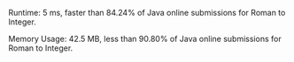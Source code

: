 Runtime: 5 ms, faster than 84.24% of Java online submissions for Roman to Integer.

Memory Usage: 42.5 MB, less than 90.80% of Java online submissions for Roman to Integer.